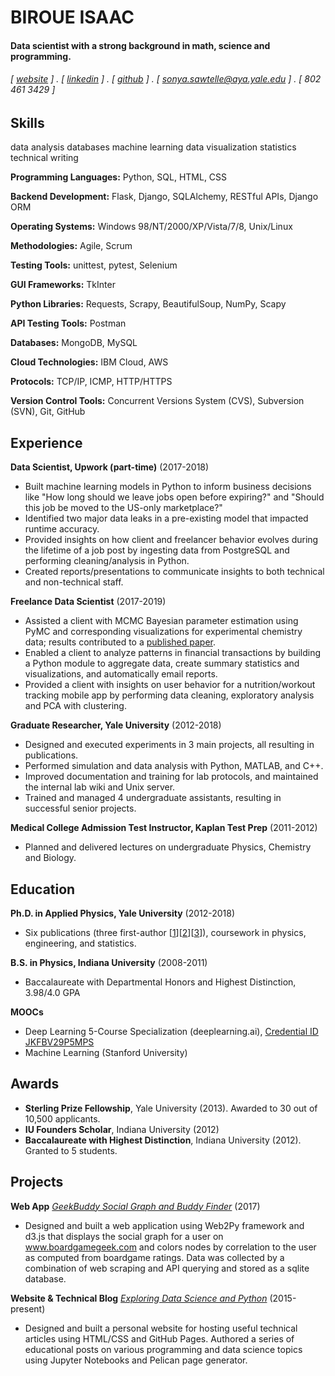 BIROUE ISAAC
======

#### Data scientist with a strong background in math, science and programming.
###### [ [website](http://sdsawtelle.github.io) ] . [ [linkedin](www.linkedin.com/in/sonya-sawtelle-data-scientist) ] . [ [github](https://github.com/sdsawtelle) ] . [ [sonya.sawtelle@aya.yale.edu](mailto:sonya.sawtelle@aya.yale.edu) ] . [ 802 461 3429 ]


Skills
------
<text class="bubble">data analysis</text> <text class="bubble">databases</text> <text class="bubble">machine learning</text> <text class="bubble">data visualization</text> <text class="bubble">statistics</text> <text class="bubble">technical writing</text>

**Programming Languages:** Python, SQL, HTML, CSS

**Backend Development:** Flask, Django, SQLAlchemy, RESTful APIs, Django ORM

**Operating Systems:** Windows 98/NT/2000/XP/Vista/7/8, Unix/Linux

**Methodologies:** Agile, Scrum

**Testing Tools:** unittest, pytest, Selenium

**GUI Frameworks:** TkInter

**Python Libraries:** Requests, Scrapy, BeautifulSoup, NumPy, Scapy

**API Testing Tools:** Postman

**Databases:** MongoDB, MySQL

**Cloud Technologies:** IBM Cloud, AWS

**Protocols:** TCP/IP, ICMP, HTTP/HTTPS

**Version Control Tools:** Concurrent Versions System (CVS), Subversion (SVN), Git, GitHub


Experience
---------
**Data Scientist, Upwork (part-time)** (2017-2018)

- Built machine learning models in Python to inform business decisions like "How long should we leave jobs open before expiring?" and "Should this job be moved to the US-only marketplace?"
- Identified two major data leaks in a pre-existing model that impacted runtime accuracy.
- Provided insights on how client and freelancer behavior evolves during the lifetime of a job post by ingesting data from PostgreSQL and performing cleaning/analysis in Python.
- Created reports/presentations to communicate insights to both technical and non-technical staff.

**Freelance Data Scientist** (2017-2019)

- Assisted a client with MCMC Bayesian parameter estimation using PyMC and corresponding visualizations for experimental chemistry data; results contributed to a [published paper](https://pubs.acs.org/doi/abs/10.1021/acscatal.9b01234).
- Enabled a client to analyze patterns in financial transactions by building a Python module to aggregate data, create summary statistics and visualizations, and automatically email reports.
- Provided a client with insights on user behavior for a nutrition/workout tracking mobile app by performing data cleaning, exploratory analysis and PCA with clustering.


**Graduate Researcher, Yale University** (2012-2018)

- Designed and executed experiments in 3 main projects, all resulting in publications.
- Performed simulation and data analysis with Python, MATLAB, and C++.
- Improved documentation and training for lab protocols, and maintained the internal lab wiki and Unix server.
- Trained and managed 4 undergraduate assistants, resulting in successful senior projects.


**Medical College Admission Test Instructor, Kaplan Test Prep** (2011-2012)

- Planned and delivered lectures on undergraduate Physics, Chemistry and Biology.

Education
---------
**Ph.D. in Applied Physics, Yale University** (2012-2018)

- Six publications (three first-author [[1](https://journals.aps.org/prb/abstract/10.1103/PhysRevB.99.054304)][[2](https://aip.scitation.org/doi/abs/10.1063/1.5051638)][[3](https://iopscience.iop.org/article/10.1088/1361-6528/aae673/meta)]), coursework in physics, engineering, and statistics.

**B.S. in Physics, Indiana University** (2008-2011)

- Baccalaureate with Departmental Honors and Highest Distinction, 3.98/4.0 GPA

**MOOCs**

- Deep Learning 5-Course Specialization (deeplearning.ai), [Credential ID JKFBV29P5MPS](https://www.coursera.org/account/accomplishments/specialization/JKFBV29P5MPS)
- Machine Learning (Stanford University)



Awards
------
- **Sterling Prize Fellowship**, Yale University (2013). Awarded to 30 out of 10,500 applicants.
- **IU Founders Scholar**, Indiana University (2012)
- **Baccalaureate with Highest Distinction**, Indiana University (2012). Granted to 5 students.

<!---
Granted to 5 students out of 498 in the class.
-->

Projects
--------
**Web App** [*GeekBuddy Social Graph and Buddy Finder*](http://sdsawtelle.pythonanywhere.com) (2017)

- Designed and built a web application using Web2Py framework and d3.js that displays the social graph for a user on www.boardgamegeek.com and colors nodes by correlation to the user as computed from boardgame ratings. Data was collected by a combination of web scraping and API querying and stored as a sqlite database.

**Website & Technical Blog** [*Exploring Data Science and Python*](http://sdsawtelle.github.io/blog/output/index.html) (2015-present)

- Designed and built a personal website for hosting useful technical articles using HTML/CSS and GitHub Pages. Authored a series of educational posts on various programming and data science topics using Jupyter Notebooks and Pelican page generator.

